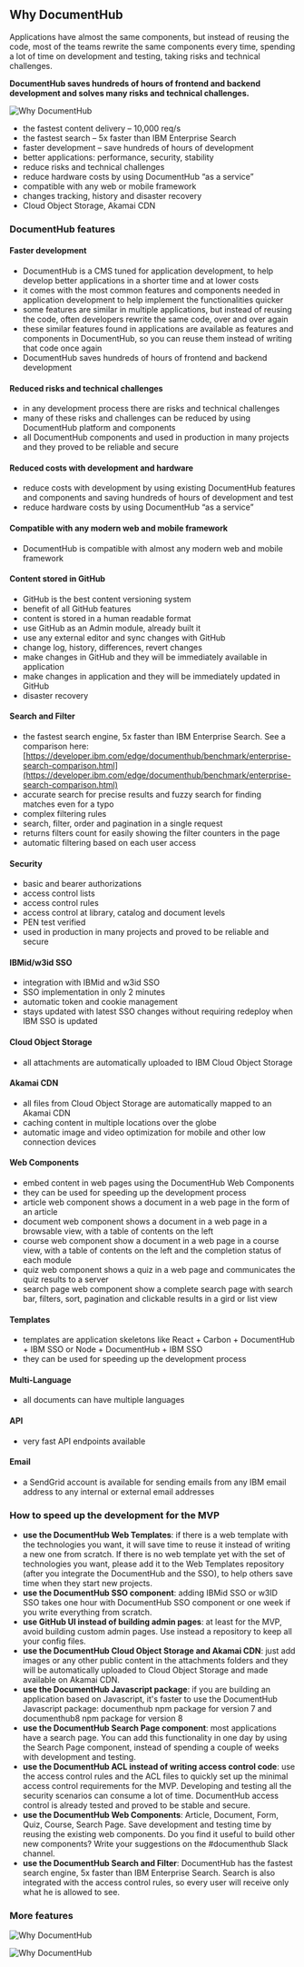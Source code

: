 ## Why DocumentHub

Applications have almost the same components, but instead of reusing the code, most of the teams rewrite the same components every time, spending a lot of time on development and testing, taking risks and technical challenges.

**DocumentHub saves hundreds of hours of frontend and backend development and solves many risks and technical challenges.**


![Why DocumentHub](_attachments/features1.png)

- the fastest content delivery – 10,000 req/s
- the fastest search – 5x faster than IBM Enterprise Search
- faster development – save hundreds of hours of development
- better applications: performance, security, stability
- reduce risks and technical challenges
- reduce hardware costs by using DocumentHub “as a service”
- compatible with any web or mobile framework
- changes tracking, history and disaster recovery
- Cloud Object Storage, Akamai CDN


### DocumentHub features

#### Faster development

- DocumentHub is a CMS tuned for application development, to help develop better applications in a shorter time and at lower costs
- it comes with the most common features and components needed in application development to help implement the functionalities quicker
- some features are similar in multiple applications, but instead of reusing the code, often developers rewrite the same code, over and over again
- these similar features found in applications are available as features and components in DocumentHub, so you can reuse them instead of writing that code once again
- DocumentHub saves hundreds of hours of frontend and backend development

#### Reduced risks and technical challenges

- in any development process there are risks and technical challenges
- many of these risks and challenges can be reduced by using DocumentHub platform and components
- all DocumentHub components and used in production in many projects and they proved to be reliable and secure

#### Reduced costs with development and hardware

- reduce costs with development by using existing DocumentHub features and components and saving hundreds of hours of development and test
- reduce hardware costs by using DocumentHub “as a service”

#### Compatible with any modern web and mobile framework

- DocumentHub is compatible with almost any modern web and mobile framework

#### Content stored in GitHub

- GitHub is the best content versioning system
- benefit of all GitHub features
- content is stored in a human readable format
- use GitHub as an Admin module, already built it
- use any external editor and sync changes with GitHub
- change log, history, differences, revert changes
- make changes in GitHub and they will be immediately available in application
- make changes in application and they will be immediately updated in GitHub
- disaster recovery

#### Search and Filter

- the fastest search engine, 5x faster than IBM Enterprise Search. See a comparison here: [https://developer.ibm.com/edge/documenthub/benchmark/enterprise-search-comparison.html](https://developer.ibm.com/edge/documenthub/benchmark/enterprise-search-comparison.html)
- accurate search for precise results and fuzzy search for finding matches even for a typo
- complex filtering rules
- search, filter, order and pagination in a single request
- returns filters count for easily showing the filter counters in the page
- automatic filtering based on each user access

#### Security

- basic and bearer authorizations
- access control lists
- access control rules
- access control at library, catalog and document levels
- PEN test verified
- used in production in many projects and proved to be reliable and secure

#### IBMid/w3id SSO

- integration with IBMid and w3id SSO
- SSO implementation in only 2 minutes
- automatic token and cookie management
- stays updated with latest SSO changes without requiring redeploy when IBM SSO is updated

#### Cloud Object Storage

- all attachments are automatically uploaded to IBM Cloud Object Storage

#### Akamai CDN

- all files from Cloud Object Storage are automatically mapped to an Akamai CDN
- caching content in multiple locations over the globe
- automatic image and video optimization for mobile and other low connection devices

#### Web Components

- embed content in web pages using the DocumentHub Web Components
- they can be used for speeding up the development process
- article web component shows a document in a web page in the form of an article
- document web component shows a document in a web page in a browsable view, with a table of contents on the left
- course web component show a document in a web page in a course view, with a table of contents on the left and the completion status of each module
- quiz web component shows a quiz in a web page and communicates the quiz results to a server
- search page web component show a complete search page with search bar, filters, sort, pagination and clickable results in a gird or list view

#### Templates

- templates are application skeletons like React + Carbon + DocumentHub + IBM SSO or Node + DocumentHub + IBM SSO
- they can be used for speeding up the development process

#### Multi-Language

- all documents can have multiple languages

#### API

- very fast API endpoints available

#### Email

- a SendGrid account is available for sending emails from any IBM email address to any internal or external email addresses


### How to speed up the development for the MVP

- **use the DocumentHub Web Templates**: if there is a web template with the technologies you want, it will save time to reuse it instead of writing a new one from scratch. If there is no web template yet with the set of technologies you want, please add it to the Web Templates repository (after you integrate the DocumentHub and the SSO), to help others save time when they start new projects.
- **use the DocumentHub SSO component**: adding IBMid SSO or w3ID SSO takes one hour with DocumentHub SSO component or one week if you write everything from scratch.
- **use GitHub UI instead of building admin pages**: at least for the MVP, avoid building custom admin pages. Use instead a repository to keep all your config files.
- **use the DocumentHub Cloud Object Storage and Akamai CDN**: just add images or any other public content in the attachments folders and they will be automatically uploaded to Cloud Object Storage and made available on Akamai CDN.
- **use the DocumentHub Javascript package**: if you are building an application based on Javascript, it's faster to use the DocumentHub Javascript package: documenthub npm package for version 7 and documenthub8 npm package for version 8
- **use the DocumentHub Search Page component**: most applications have a search page. You can add this functionality in one day by using the Search Page component, instead of spending a couple of weeks with development and testing.
- **use the DocumentHub ACL instead of writing access control code**: use the access control rules and the ACL files to quickly set up the minimal access control requirements for the MVP. Developing and testing all the security scenarios can consume a lot of time. DocumentHub access control is already tested and proved to be stable and secure.
- **use the DocumentHub Web Components**: Article, Document, Form, Quiz, Course, Search Page. Save development and testing time by reusing the existing web components. Do you find it useful to build other new components? Write your suggestions on the #documenthub Slack channel.
- **use the DocumentHub Search and Filter**: DocumentHub has the fastest search engine, 5x faster than IBM Enterprise Search. Search is also integrated with the access control rules, so every user will receive only what he is allowed to see.


### More features

![Why DocumentHub](_attachments/why2_.png)

![Why DocumentHub](_attachments/why3_.png)


